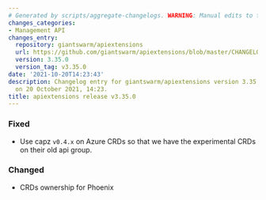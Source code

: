 ```yaml
---
# Generated by scripts/aggregate-changelogs. WARNING: Manual edits to this files will be overwritten.
changes_categories:
- Management API
changes_entry:
  repository: giantswarm/apiextensions
  url: https://github.com/giantswarm/apiextensions/blob/master/CHANGELOG.md#3350---2021-10-20
  version: 3.35.0
  version_tag: v3.35.0
date: '2021-10-20T14:23:43'
description: Changelog entry for giantswarm/apiextensions version 3.35.0, published
  on 20 October 2021, 14:23.
title: apiextensions release v3.35.0
---
```


### Fixed
- Use capz `v0.4.x` on Azure CRDs so that we have the experimental CRDs on their old api group.
### Changed
- CRDs ownership for Phoenix
